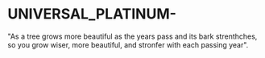 # UNIVERSAL_PLATINUM-
"As a tree grows more beautiful as the years pass and its bark strenthches, so you grow wiser, more beautiful, and stronfer with each passing year".
